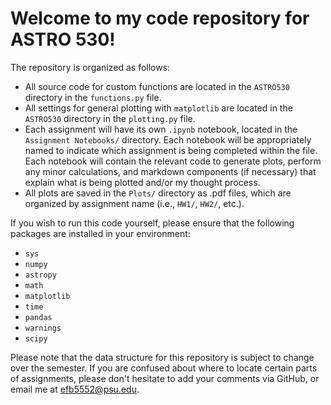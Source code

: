 # Welcome to my code repository for ASTRO 530!

The repository is organized as follows:

- All source code for custom functions are located in the `ASTRO530` directory in the `functions.py` file.
- All settings for general plotting with `matplotlib` are located in the `ASTRO530` directory in the `plotting.py` file.
- Each assignment will have its own `.ipynb` notebook, located in the `Assignment Notebooks/` directory. Each notebook will be appropriately named to indicate which assignment is being completed within the file. Each notebook will contain the relevant code to generate plots, perform any minor calculations, and markdown components (if necessary) that explain what is being plotted and/or my thought process.
- All plots are saved in the `Plots/` directory as .pdf files, which are organized by assignment name (i.e., `HW1/`, `HW2/`, etc.).

If you wish to run this code yourself, please ensure that the following packages are installed in your environment:

- `sys`
- `numpy`
- `astropy`
- `math`
- `matplotlib`
- `time`
- `pandas`
- `warnings`
- `scipy`

Please note that the data structure for this repository is subject to change over the semester. 
If you are confused about where to locate certain parts of assignments, please don't hesitate to add your comments via GitHub, or email me at efb5552@psu.edu. 